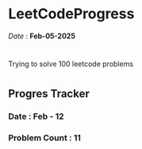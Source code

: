 # LeetCodeProgress
*Date* : **Feb-05-2025**
#
Trying to solve 100 leetcode problems
#
## Progres Tracker

### Date : Feb - 12 
### Problem Count : 11
